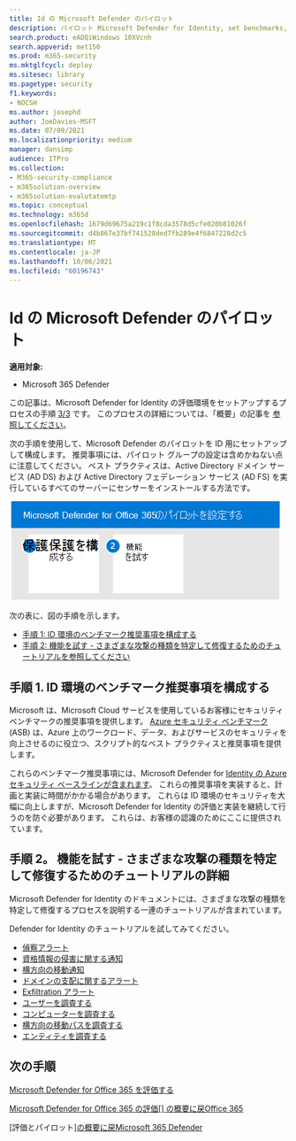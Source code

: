 ```yaml
---
title: Id の Microsoft Defender のパイロット
description: パイロット Microsoft Defender for Identity, set benchmarks, take tutorials on reconnaissance, 侵害された資格情報, 横方向の動き, ドメインの支配, および外用アラート, とりわけ.
search.product: eADQiWindows 10XVcnh
search.appverid: met150
ms.prod: m365-security
ms.mktglfcycl: deploy
ms.sitesec: library
ms.pagetype: security
f1.keywords:
- NOCSH
ms.author: josephd
author: JoeDavies-MSFT
ms.date: 07/09/2021
ms.localizationpriority: medium
manager: dansimp
audience: ITPro
ms.collection:
- M365-security-compliance
- m365solution-overview
- m365solution-evalutatemtp
ms.topic: conceptual
ms.technology: m365d
ms.openlocfilehash: 1679d69675a219c1f8cda3578d5cfe020b81026f
ms.sourcegitcommit: d4b867e37bf741528ded7fb289e4f6847228d2c5
ms.translationtype: MT
ms.contentlocale: ja-JP
ms.lasthandoff: 10/06/2021
ms.locfileid: "60196743"
---
```

# <a name="pilot-microsoft-defender-for-identity"></a>Id の Microsoft Defender のパイロット


**適用対象:**
- Microsoft 365 Defender

この記事は、Microsoft Defender for Identity の評価環境をセットアップするプロセスの手順 [3/3](eval-defender-identity-overview.md) です。 このプロセスの詳細については、「概要」の記事を [参照してください](eval-defender-identity-overview.md)。

次の手順を使用して、Microsoft Defender のパイロットを ID 用にセットアップして構成します。 推奨事項には、パイロット グループの設定は含めかねない点に注意してください。 ベスト プラクティスは、Active Directory ドメイン サービス (AD DS) および Active Directory フェデレーション サービス (AD FS) を実行しているすべてのサーバーにセンサーをインストールする方法です。

![Microsoft Defender for Identity を Defender 評価環境に追加する手順。](../../media/defender/m365-defender-identity-pilot-steps.png)

次の表に、図の手順を示します。

- [手順 1: ID 環境のベンチマーク推奨事項を構成する](#step-1-configure-benchmark-recommendations-for-your-identity-environment)
- [手順 2: 機能を試す - さまざまな攻撃の種類を特定して修復するためのチュートリアルを参照してください ](#step-2-try-out-capabilities--walk-through-tutorials-for-identifying-and-remediating-different-attack-types)

## <a name="step-1-configure-benchmark-recommendations-for-your-identity-environment"></a>手順 1. ID 環境のベンチマーク推奨事項を構成する

Microsoft は、Microsoft Cloud サービスを使用しているお客様にセキュリティ ベンチマークの推奨事項を提供します。 [Azure セキュリティ ベンチマーク](/security/benchmark/azure/overview)(ASB) は、Azure 上のワークロード、データ、およびサービスのセキュリティを向上させるのに役立つ、スクリプト的なベスト プラクティスと推奨事項を提供します。

これらのベンチマーク推奨事項には、Microsoft Defender for [Identity の Azure セキュリティ ベースラインが含まれます](/security/benchmark/azure/baselines/defender-for-identity-security-baseline)。 これらの推奨事項を実装すると、計画と実装に時間がかかる場合があります。 これらは ID 環境のセキュリティを大幅に向上しますが、Microsoft Defender for Identity の評価と実装を継続して行うのを防ぐ必要があります。 これらは、お客様の認識のためにここに提供されています。

## <a name="step-2-try-out-capabilities--walk-through-tutorials-for-identifying-and-remediating-different-attack-types"></a>手順 2。 機能を試す - さまざまな攻撃の種類を特定して修復するためのチュートリアルの詳細

Microsoft Defender for Identity のドキュメントには、さまざまな攻撃の種類を特定して修復するプロセスを説明する一連のチュートリアルが含まれています。

Defender for Identity のチュートリアルを試してみてください。
- [偵察アラート](/defender-for-identity/reconnaissance-alerts)
- [資格情報の侵害に関する通知](/defender-for-identity/compromised-credentials-alerts)
- [横方向の移動通知](/defender-for-identity/lateral-movement-alerts)
- [ドメインの支配に関するアラート](/defender-for-identity/domain-dominance-alerts)
- [Exfiltration アラート](/defender-for-identity/exfiltration-alerts)
- [ユーザーを調査する](/defender-for-identity/investigate-a-user)
- [コンピューターを調査する](/defender-for-identity/investigate-a-computer)
- [横方向の移動パスを調査する](/defender-for-identity/investigate-lateral-movement-path)
- [エンティティを調査する](/defender-for-identity/investigate-entity)

## <a name="next-steps"></a>次の手順

[Microsoft Defender for Office 365 を評価する](eval-defender-office-365-overview.md)

[Microsoft Defender for Office 365 の評価[] の概要に戻Office 365](eval-defender-office-365-overview.md)

[評価とパイロット][の概要に戻Microsoft 365 Defender](eval-overview.md)